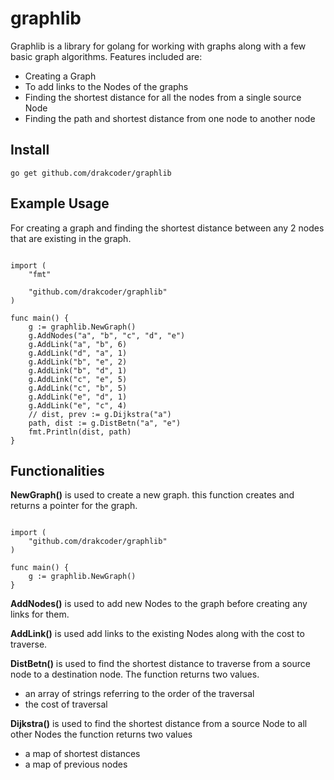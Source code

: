 # graphlib
Graphlib is a library for golang for working with graphs along with a few basic graph algorithms. Features included are:

* Creating a Graph
* To add links to the Nodes of the graphs
* Finding the shortest distance for all the nodes from a single source Node
* Finding the path and shortest distance from one node to another node

## Install
`go get github.com/drakcoder/graphlib`

## Example Usage

For creating a graph and finding the shortest distance between any 2 nodes that are existing in the graph.

``` package main

import (
	"fmt"

	"github.com/drakcoder/graphlib"
)

func main() {
	g := graphlib.NewGraph()
	g.AddNodes("a", "b", "c", "d", "e")
	g.AddLink("a", "b", 6)
	g.AddLink("d", "a", 1)
	g.AddLink("b", "e", 2)
	g.AddLink("b", "d", 1)
	g.AddLink("c", "e", 5)
	g.AddLink("c", "b", 5)
	g.AddLink("e", "d", 1)
	g.AddLink("e", "c", 4)
	// dist, prev := g.Dijkstra("a")
	path, dist := g.DistBetn("a", "e")
	fmt.Println(dist, path)
} 
```
## Functionalities
**NewGraph()**
is used to create a new graph. this function creates and returns a pointer for the graph.
``` package main

import (
	"github.com/drakcoder/graphlib"
)

func main() {
	g := graphlib.NewGraph()
} 
```

**AddNodes()**
is used to add new Nodes to the graph before creating any links for them.

**AddLink()**
is used add links to the existing Nodes along with the cost to traverse.

**DistBetn()** 
is used to find the shortest distance to traverse from a source node to a destination node.
The function returns two values. 
- an array of strings referring to the order of the traversal
- the cost of traversal

**Dijkstra()**
is used to find the shortest distance from a source Node to all other Nodes
the function returns two values
- a map of shortest distances
- a map of previous nodes
